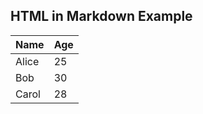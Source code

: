 ## HTML in Markdown Example  

| Name   | Age |
|--------|-----|
| Alice  | 25  |
| Bob    | 30  |
| Carol  | 28  |
